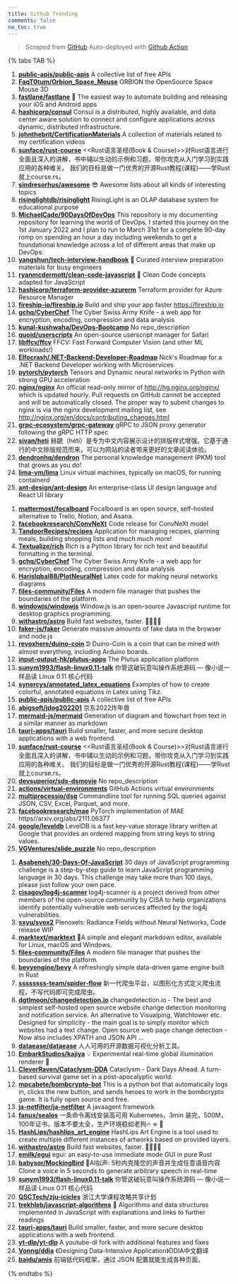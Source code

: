 ```yaml
---
title: Github Trending
comments: false
no_toc: true
---
```


> Scraped from [GitHub](https://github.com/trending)
Auto-deployed with [Github Action](https://docs.github.com/en/actions)

{% tabs TAB %}
<!-- tab Daily -->
1. [**public-apis/public-apis**](https://github.com/public-apis/public-apis)
A collective list of free APIs
2. [**FaqT0tum/Orbion_Space_Mouse**](https://github.com/FaqT0tum/Orbion_Space_Mouse)
ORBION the OpenSource Space Mouse 3D
3. [**fastlane/fastlane**](https://github.com/fastlane/fastlane)
🚀 The easiest way to automate building and releasing your iOS and Android apps
4. [**hashicorp/consul**](https://github.com/hashicorp/consul)
Consul is a distributed, highly available, and data center aware solution to connect and configure applications across dynamic, distributed infrastructure.
5. [**johnthebrit/CertificationMaterials**](https://github.com/johnthebrit/CertificationMaterials)
A collection of materials related to my certification videos
6. [**sunface/rust-course**](https://github.com/sunface/rust-course)
<<Rust语言圣经(Book & Course)>>对Rust语言进行全面且深入的讲解，书中辅以生动的示例和习题，带你攻克从入门学习到实践应用的各种难关。 我们的目标是做一门优秀的开源Rust教程(课程)——学Rust就上course.rs。
7. [**sindresorhus/awesome**](https://github.com/sindresorhus/awesome)
😎 Awesome lists about all kinds of interesting topics
8. [**risinglightdb/risinglight**](https://github.com/risinglightdb/risinglight)
RisingLight is an OLAP database system for educational purpose
9. [**MichaelCade/90DaysOfDevOps**](https://github.com/MichaelCade/90DaysOfDevOps)
This repository is my documenting repository for learning the world of DevOps. I started this journey on the 1st January 2022 and I plan to run to March 31st for a complete 90-day romp on spending an hour a day including weekends to get a foundational knowledge across a lot of different areas that make up DevOps.
10. [**yangshun/tech-interview-handbook**](https://github.com/yangshun/tech-interview-handbook)
💯 Curated interview preparation materials for busy engineers
11. [**ryanmcdermott/clean-code-javascript**](https://github.com/ryanmcdermott/clean-code-javascript)
🛁 Clean Code concepts adapted for JavaScript
12. [**hashicorp/terraform-provider-azurerm**](https://github.com/hashicorp/terraform-provider-azurerm)
Terraform provider for Azure Resource Manager
13. [**fireship-io/fireship.io**](https://github.com/fireship-io/fireship.io)
Build and ship your app faster https://fireship.io
14. [**gchq/CyberChef**](https://github.com/gchq/CyberChef)
The Cyber Swiss Army Knife - a web app for encryption, encoding, compression and data analysis
15. [**kunal-kushwaha/DevOps-Bootcamp**](https://github.com/kunal-kushwaha/DevOps-Bootcamp)
No repo_description
16. [**quoid/userscripts**](https://github.com/quoid/userscripts)
An open-source userscript manager for Safari
17. [**libffcv/ffcv**](https://github.com/libffcv/ffcv)
FFCV: Fast Forward Computer Vision (and other ML workloads!)
18. [**Elfocrash/.NET-Backend-Developer-Roadmap**](https://github.com/Elfocrash/.NET-Backend-Developer-Roadmap)
Nick's Roadmap for a .NET Backend Developer working with Microservices
19. [**pytorch/pytorch**](https://github.com/pytorch/pytorch)
Tensors and Dynamic neural networks in Python with strong GPU acceleration
20. [**nginx/nginx**](https://github.com/nginx/nginx)
An official read-only mirror of http://hg.nginx.org/nginx/ which is updated hourly. Pull requests on GitHub cannot be accepted and will be automatically closed. The proper way to submit changes to nginx is via the nginx development mailing list, see http://nginx.org/en/docs/contributing_changes.html
21. [**grpc-ecosystem/grpc-gateway**](https://github.com/grpc-ecosystem/grpc-gateway)
gRPC to JSON proxy generator following the gRPC HTTP spec
22. [**sivan/heti**](https://github.com/sivan/heti)
赫蹏（hètí）是专为中文内容展示设计的排版样式增强。它基于通行的中文排版规范而来，可以为网站的读者带来更好的文章阅读体验。
23. [**dendronhq/dendron**](https://github.com/dendronhq/dendron)
The personal knowledge management (PKM) tool that grows as you do!
24. [**lima-vm/lima**](https://github.com/lima-vm/lima)
Linux virtual machines, typically on macOS, for running containerd
25. [**ant-design/ant-design**](https://github.com/ant-design/ant-design)
An enterprise-class UI design language and React UI library
<!-- endtab -->
<!-- tab Weekly -->
1. [**mattermost/focalboard**](https://github.com/mattermost/focalboard)
Focalboard is an open source, self-hosted alternative to Trello, Notion, and Asana.
2. [**facebookresearch/ConvNeXt**](https://github.com/facebookresearch/ConvNeXt)
Code release for ConvNeXt model
3. [**TandoorRecipes/recipes**](https://github.com/TandoorRecipes/recipes)
Application for managing recipes, planning meals, building shopping lists and much much more!
4. [**Textualize/rich**](https://github.com/Textualize/rich)
Rich is a Python library for rich text and beautiful formatting in the terminal.
5. [**gchq/CyberChef**](https://github.com/gchq/CyberChef)
The Cyber Swiss Army Knife - a web app for encryption, encoding, compression and data analysis
6. [**HarisIqbal88/PlotNeuralNet**](https://github.com/HarisIqbal88/PlotNeuralNet)
Latex code for making neural networks diagrams
7. [**files-community/Files**](https://github.com/files-community/Files)
A modern file manager that pushes the boundaries of the platform.
8. [**windowjs/windowjs**](https://github.com/windowjs/windowjs)
Window.js is an open-source Javascript runtime for desktop graphics programming.
9. [**withastro/astro**](https://github.com/withastro/astro)
Build fast websites, faster. 🚀🧑‍🚀✨
10. [**faker-js/faker**](https://github.com/faker-js/faker)
Generate massive amounts of fake data in the browser and node.js
11. [**revoxhere/duino-coin**](https://github.com/revoxhere/duino-coin)
ᕲ Duino-Coin is a coin that can be mined with almost everything, including Arduino boards.
12. [**input-output-hk/plutus-apps**](https://github.com/input-output-hk/plutus-apps)
The Plutus application platform
13. [**sunym1993/flash-linux0.11-talk**](https://github.com/sunym1993/flash-linux0.11-talk)
你管这破玩意叫操作系统源码 — 像小说一样品读 Linux 0.11 核心代码
14. [**synercys/annotated_latex_equations**](https://github.com/synercys/annotated_latex_equations)
Examples of how to create colorful, annotated equations in Latex using Tikz.
15. [**public-apis/public-apis**](https://github.com/public-apis/public-apis)
A collective list of free APIs
16. [**abigsoft/jdog202201**](https://github.com/abigsoft/jdog202201)
京东2022炸年兽
17. [**mermaid-js/mermaid**](https://github.com/mermaid-js/mermaid)
Generation of diagram and flowchart from text in a similar manner as markdown
18. [**tauri-apps/tauri**](https://github.com/tauri-apps/tauri)
Build smaller, faster, and more secure desktop applications with a web frontend.
19. [**sunface/rust-course**](https://github.com/sunface/rust-course)
<<Rust语言圣经(Book & Course)>>对Rust语言进行全面且深入的讲解，书中辅以生动的示例和习题，带你攻克从入门学习到实践应用的各种难关。 我们的目标是做一门优秀的开源Rust教程(课程)——学Rust就上course.rs。
20. [**devsuperior/sds-dsmovie**](https://github.com/devsuperior/sds-dsmovie)
No repo_description
21. [**actions/virtual-environments**](https://github.com/actions/virtual-environments)
GitHub Actions virtual environments
22. [**multiprocessio/dsq**](https://github.com/multiprocessio/dsq)
Commandline tool for running SQL queries against JSON, CSV, Excel, Parquet, and more.
23. [**facebookresearch/mae**](https://github.com/facebookresearch/mae)
PyTorch implementation of MAE https//arxiv.org/abs/2111.06377
24. [**google/leveldb**](https://github.com/google/leveldb)
LevelDB is a fast key-value storage library written at Google that provides an ordered mapping from string keys to string values.
25. [**VGVentures/slide_puzzle**](https://github.com/VGVentures/slide_puzzle)
No repo_description
<!-- endtab -->
<!-- tab Monthly -->
1. [**Asabeneh/30-Days-Of-JavaScript**](https://github.com/Asabeneh/30-Days-Of-JavaScript)
30 days of JavaScript programming challenge is a step-by-step guide to learn JavaScript programming language in 30 days. This challenge may take more than 100 days, please just follow your own pace.
2. [**cisagov/log4j-scanner**](https://github.com/cisagov/log4j-scanner)
log4j-scanner is a project derived from other members of the open-source community by CISA to help organizations identify potentially vulnerable web services affected by the log4j vulnerabilities.
3. [**sxyu/svox2**](https://github.com/sxyu/svox2)
Plenoxels: Radiance Fields without Neural Networks, Code release WIP
4. [**marktext/marktext**](https://github.com/marktext/marktext)
📝A simple and elegant markdown editor, available for Linux, macOS and Windows.
5. [**files-community/Files**](https://github.com/files-community/Files)
A modern file manager that pushes the boundaries of the platform.
6. [**bevyengine/bevy**](https://github.com/bevyengine/bevy)
A refreshingly simple data-driven game engine built in Rust
7. [**ssssssss-team/spider-flow**](https://github.com/ssssssss-team/spider-flow)
新一代爬虫平台，以图形化方式定义爬虫流程，不写代码即可完成爬虫。
8. [**dgtlmoon/changedetection.io**](https://github.com/dgtlmoon/changedetection.io)
changedetection.io - The best and simplest self-hosted open source website change detection monitoring and notification service. An alternative to Visualping, Watchtower etc. Designed for simplicity - the main goal is to simply monitor which websites had a text change. Open source web page change detection - Now also includes XPATH and JSON API …
9. [**dataease/dataease**](https://github.com/dataease/dataease)
人人可用的开源数据可视化分析工具。
10. [**EmbarkStudios/kajiya**](https://github.com/EmbarkStudios/kajiya)
💡 Experimental real-time global illumination renderer 🦀
11. [**CleverRaven/Cataclysm-DDA**](https://github.com/CleverRaven/Cataclysm-DDA)
Cataclysm - Dark Days Ahead. A turn-based survival game set in a post-apocalyptic world.
12. [**mpcabete/bombcrypto-bot**](https://github.com/mpcabete/bombcrypto-bot)
This is a python bot that automatically logs in, clicks the new button, and sends heroes to work in the bombcrypto game. It is fully open source and free.
13. [**ja-netfilter/ja-netfilter**](https://github.com/ja-netfilter/ja-netfilter)
A javaagent framework
14. [**fanux/sealos**](https://github.com/fanux/sealos)
一条命令离线安装高可用 Kubernetes，3min 装完，500M，100年证书，版本不要太全，生产环境稳如老狗🔥 ⎈ 🐳
15. [**HashLips/hashlips_art_engine**](https://github.com/HashLips/hashlips_art_engine)
HashLips Art Engine is a tool used to create multiple different instances of artworks based on provided layers.
16. [**withastro/astro**](https://github.com/withastro/astro)
Build fast websites, faster. 🚀🧑‍🚀✨
17. [**emilk/egui**](https://github.com/emilk/egui)
egui: an easy-to-use immediate mode GUI in pure Rust
18. [**babysor/MockingBird**](https://github.com/babysor/MockingBird)
🚀AI拟声: 5秒内克隆您的声音并生成任意语音内容 Clone a voice in 5 seconds to generate arbitrary speech in real-time
19. [**sunym1993/flash-linux0.11-talk**](https://github.com/sunym1993/flash-linux0.11-talk)
你管这破玩意叫操作系统源码 — 像小说一样品读 Linux 0.11 核心代码
20. [**QSCTech/zju-icicles**](https://github.com/QSCTech/zju-icicles)
浙江大学课程攻略共享计划
21. [**trekhleb/javascript-algorithms**](https://github.com/trekhleb/javascript-algorithms)
📝 Algorithms and data structures implemented in JavaScript with explanations and links to further readings
22. [**tauri-apps/tauri**](https://github.com/tauri-apps/tauri)
Build smaller, faster, and more secure desktop applications with a web frontend.
23. [**yt-dlp/yt-dlp**](https://github.com/yt-dlp/yt-dlp)
A youtube-dl fork with additional features and fixes
24. [**Vonng/ddia**](https://github.com/Vonng/ddia)
《Designing Data-Intensive Application》DDIA中文翻译
25. [**baidu/amis**](https://github.com/baidu/amis)
前端低代码框架，通过 JSON 配置就能生成各种页面。
<!-- endtab -->
{% endtabs %}
